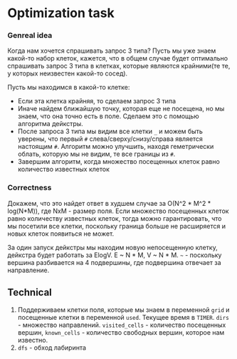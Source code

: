 # Optimization task

### Genreal idea
Когда нам хочется спрашивать запрос 3 типа? Пусть мы уже знаем какой-то набор клеток, кажется, что в общем случае будет оптимально спрашивать запрос 3 типа в клетках, которые являются крайними(те те, у которых неизвестен какой-то сосед). 
  
Пусть мы находимся в какой-то клетке:  
- Если эта клетка крайняя, то сделаем запрос 3 типа
- Иначе найдем ближайшую точку, которая еще не посещена, но мы знаем, что она точно есть в поле. Сделаем это с помощью алгоритма дейкстры.
- После запроса 3 типа мы видим все клетки ```_``` и можем быть уверены, что первый ```#``` слева/сверху/снизу/справа является настоящим ```#```. Алгоритм можно улучшить, находя геметрически облать, которую мы не видим, те все границы из ```#```.
- Завершим алгоритм, когда множество посещенных клеток равно количество известных клеток

### Correctness
Докажем, что это найдет ответ в худшем случае за O(N^2 * M^2 * log(N*M)), где NxM - размер поля.
Если множество посещенных клеток равно количеству известных клеток, тогда можно гарантировать, что мы посетили все клетки, поскольку граница больше не расширяется и новых клеток появиться не может.

За один запуск дейкстры мы находим новую непосещенную клетку, дейкстра будет работать за ElogV. E ~ N * M, V ~ N * M. ```~``` - поскольку вершина разбивается на 4 подвершины, где подвершина отвечает за направление.

## Technical
1) Поддерживаем клетки поля, которые мы знаем в переменной ```grid``` и посещенные клетки в переменной ```used```. Текущее время в ```TIMER```. ```dirs``` - множество направлений. ```visited_cells``` - количество посещенных вершин, ```known_cells``` - количество свободных вершин, которое нам известно.
2) ```dfs``` - обход лабиринта
